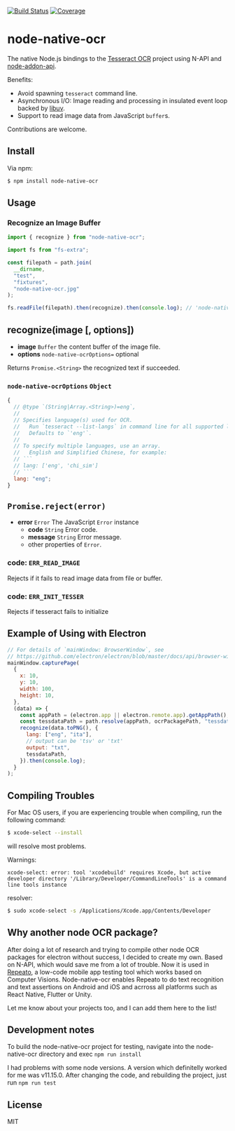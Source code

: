 [![Build Status](https://travis-ci.org/stoefln/node-node-native-ocr.svg?branch=master)](https://travis-ci.org/stoefln/node-node-native-ocr)
[![Coverage](https://codecov.io/gh/stoefln/node-node-native-ocr/branch/master/graph/badge.svg)](https://codecov.io/gh/stoefln/node-node-native-ocr)

<!-- optional appveyor tst
[![Windows Build Status](https://ci.appveyor.com/api/projects/status/github/stoefln/node-node-native-ocr?branch=master&svg=true)](https://ci.appveyor.com/project/stoefln/node-node-native-ocr)
-->
<!-- optional npm version
[![NPM version](https://badge.fury.io/js/node-node-native-ocr.svg)](http://badge.fury.io/js/node-node-native-ocr)
-->
<!-- optional npm downloads
[![npm module downloads per month](http://img.shields.io/npm/dm/node-node-native-ocr.svg)](https://www.npmjs.org/package/node-node-native-ocr)
-->

# node-native-ocr

The native Node.js bindings to the [Tesseract OCR](https://github.com/tesseract-ocr/tesseract) project using N-API and [node-addon-api](https://github.com/nodejs/node-addon-api).

Benefits:

- Avoid spawning `tesseract` command line.
- Asynchronous I/O: Image reading and processing in insulated event loop backed by [libuv](https://github.com/libuv/libuv).
- Support to read image data from JavaScript `buffer`s.

Contributions are welcome.

## Install

Via npm:

```sh
$ npm install node-native-ocr
```

## Usage

### Recognize an Image Buffer

```js
import { recognize } from "node-native-ocr";

import fs from "fs-extra";

const filepath = path.join(
  __dirname,
  "test",
  "fixtures",
  "node-native-ocr.jpg"
);

fs.readFile(filepath).then(recognize).then(console.log); // 'node-native-ocr'
```

## recognize(image [, options])

- **image** `Buffer` the content buffer of the image file.
- **options** `node-native-ocrOptions=` optional

Returns `Promise.<String>` the recognized text if succeeded.

### `node-native-ocrOptions` `Object`

````js
{
  // @type `(String|Array.<String>)=eng`,
  //
  // Specifies language(s) used for OCR.
  //   Run `tesseract --list-langs` in command line for all supported languages.
  //   Defaults to `'eng'`.
  //
  // To specify multiple languages, use an array.
  //   English and Simplified Chinese, for example:
  // ```
  // lang: ['eng', 'chi_sim']
  // ```
  lang: "eng";
}
````

## `Promise.reject(error)`

- **error** `Error` The JavaScript `Error` instance
  - **code** `String` Error code.
  - **message** `String` Error message.
  - other properties of `Error`.

### code: `ERR_READ_IMAGE`

Rejects if it fails to read image data from file or buffer.

### code: `ERR_INIT_TESSER`

Rejects if tesseract fails to initialize

## Example of Using with Electron

```js
// For details of `mainWindow: BrowserWindow`, see
// https://github.com/electron/electron/blob/master/docs/api/browser-window.md
mainWindow.capturePage(
  {
    x: 10,
    y: 10,
    width: 100,
    height: 10,
  },
  (data) => {
    const appPath = (electron.app || electron.remote.app).getAppPath();
    const tessdataPath = path.resolve(appPath, ocrPackagePath, "tessdata");
    recognize(data.toPNG(), {
      lang: ["eng", "ita"],
      // output can be 'tsv' or 'txt'
      output: "txt",
      tessdataPath,
    }).then(console.log);
  }
);
```

## Compiling Troubles

For Mac OS users, if you are experiencing trouble when compiling, run the following command:

```sh
$ xcode-select --install
```

will resolve most problems.

Warnings:

```
xcode-select: error: tool 'xcodebuild' requires Xcode, but active developer directory '/Library/Developer/CommandLineTools' is a command line tools instance
```

resolver:

```sh
$ sudo xcode-select -s /Applications/Xcode.app/Contents/Developer
```

## Why another node OCR package?

After doing a lot of research and trying to compile other node OCR packages for electron without success, I decided to create my own. Based on N-API, which would save me from a lot of trouble.
Now it is used in [Repeato](https://www.repeato.app), a low-code mobile app testing tool which works based on Computer Visions.
Node-native-ocr enables Repeato to do text recognition and text assertions on Android and iOS and acrross all platforms such as React Native, Flutter or Unity.

Let me know about your projects too, and I can add them here to the list!

## Development notes

To build the node-native-ocr project for testing, navigate into the node-native-ocr directory and exec
`npm run install`

I had problems with some node versions. A version which definitelly worked for me was v11.15.0.
After changing the code, and rebuilding the project, just run `npm run test`

## License

MIT
